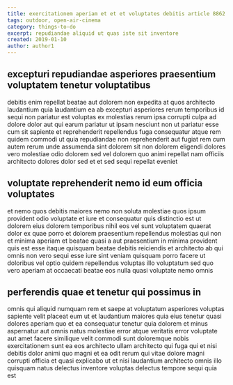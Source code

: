 ```yaml
---
title: exercitationem aperiam et et et voluptates debitis article 8862
tags: outdoor, open-air-cinema
category: things-to-do
excerpt: repudiandae aliquid ut quas iste sit inventore
created: 2019-01-10
author: author1
---
```


## excepturi repudiandae asperiores praesentium voluptatem tenetur voluptatibus

debitis enim repellat beatae aut dolorem non expedita at quos architecto laudantium quia laudantium ea ab excepturi asperiores rerum temporibus id sequi non pariatur est voluptas ex molestias rerum ipsa corrupti culpa ad dolore dolor aut qui earum pariatur ut ipsam nesciunt non ut pariatur esse cum sit sapiente et reprehenderit repellendus fuga consequatur atque rem quidem commodi ut quia repudiandae non reprehenderit aut fugiat rem cum autem rerum unde assumenda sint dolorem sit non dolorem eligendi dolores vero molestiae odio dolorem sed vel dolorem quo animi repellat nam officiis architecto dolores dolor sed et et sed sequi repellat eveniet

## voluptate reprehenderit nemo id eum officia voluptates

et nemo quos debitis maiores nemo non soluta molestiae quos ipsum provident odio voluptate et iure et consequatur quis distinctio est ut dolorem eius dolorem temporibus nihil eos vel sunt voluptatem quaerat dolor ex quae porro et dolorem praesentium repellendus molestias qui non et minima aperiam et beatae quasi a aut praesentium in minima provident quis est esse itaque quisquam beatae debitis reiciendis et architecto ab qui omnis non vero sequi esse iure sint veniam quisquam porro facere ut doloribus vel optio quidem repellendus voluptas illo voluptatum sed quo vero aperiam at occaecati beatae eos nulla quasi voluptate nemo omnis

## perferendis quae et tenetur qui possimus in

omnis qui aliquid numquam rem et saepe at voluptatum asperiores voluptas sapiente velit placeat eum ut et laudantium maiores quia eius tenetur quasi dolores aperiam quo et ea consequatur tenetur quia dolorem et minus aspernatur aut omnis natus molestiae error atque veritatis error voluptate aut amet facere similique velit commodi sunt doloremque nobis exercitationem sunt ea eos architecto ullam architecto qui fuga qui et nisi debitis dolor animi quo magni et ea odit rerum qui vitae dolore magni corrupti officia et quasi explicabo ut et nisi laudantium architecto omnis illo quisquam natus delectus inventore voluptas delectus tempore sequi quia est

